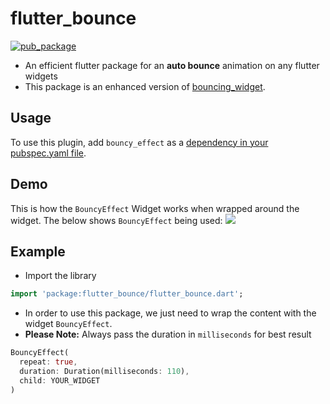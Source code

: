 # flutter_bounce

[![pub_package](https://img.shields.io/pub/v/flutter_bounce)](https://pub.dev/packages/flutter_bounce)

- An efficient flutter package for an **auto bounce** animation on any flutter widgets 
- This package is an enhanced version of [bouncing_widget](https://pub.dev/packages/bouncing_widget).

## Usage

To use this plugin, add `bouncy_effect` as a [dependency in your pubspec.yaml file](https://flutter.dev/docs/development/packages-and-plugins/using-packages).

## Demo

This is how the `BouncyEffect` Widget works when wrapped around the widget. The below shows `BouncyEffect` being used:
![](assets/scroll-bounce.gif)

## Example

- Import the library

```dart
import 'package:flutter_bounce/flutter_bounce.dart';
```

- In order to use this package, we just need to wrap the content with the widget `BouncyEffect`.
- **Please Note:** Always pass the duration in `milliseconds` for best result

```dart
BouncyEffect(
  repeat: true,
  duration: Duration(milliseconds: 110),
  child: YOUR_WIDGET
)
```




